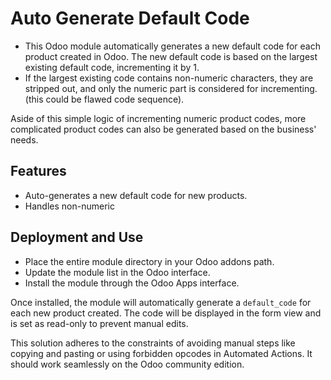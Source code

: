 # Auto Generate Default Code

- This Odoo module automatically generates a new default code for each product created in Odoo. The new default code is based on the largest existing default code, incrementing it by 1. 
- If the largest existing code contains non-numeric characters, they are stripped out, and only the numeric part is considered for incrementing. (this could be flawed code sequence).

Aside of this simple logic of incrementing numeric product codes, more complicated product codes can also be generated based on the business' needs.

## Features

- Auto-generates a new default code for new products.
- Handles non-numeric


## Deployment and Use

- Place the entire module directory in your Odoo addons path.
- Update the module list in the Odoo interface.
- Install the module through the Odoo Apps interface.

Once installed, the module will automatically generate a `default_code` for each new product created. The code will be displayed in the form view and is set as read-only to prevent manual edits.

This solution adheres to the constraints of avoiding manual steps like copying and pasting or using forbidden opcodes in Automated Actions. It should work seamlessly on the Odoo community edition.

